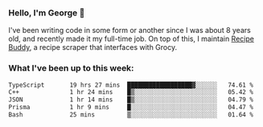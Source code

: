 ### Hello, I'm George 👋

I've been writing code in some form or another since I was about 8 years old, and recently made it my full-time job. On top of this, I maintain [Recipe Buddy](https://github.com/georgegebbett/recipe-buddy), a recipe scraper that interfaces with Grocy.  

<!--
**georgegebbett/georgegebbett** is a ✨ _special_ ✨ repository because its `README.md` (this file) appears on your GitHub profile.

Here are some ideas to get you started:

- 🔭 I’m currently working on ...
- 🌱 I’m currently learning ...
- 👯 I’m looking to collaborate on ...
- 🤔 I’m looking for help with ...
- 💬 Ask me about ...
- 📫 How to reach me: ...
- 😄 Pronouns: ...
- ⚡ Fun fact: ...
-->

### What I've been up to this week:
<!--START_SECTION:waka-->

```txt
TypeScript       19 hrs 27 mins  ██████████████████▓░░░░░░   74.61 %
C++              1 hr 24 mins    █▒░░░░░░░░░░░░░░░░░░░░░░░   05.42 %
JSON             1 hr 14 mins    █▒░░░░░░░░░░░░░░░░░░░░░░░   04.79 %
Prisma           1 hr 9 mins     █░░░░░░░░░░░░░░░░░░░░░░░░   04.47 %
Bash             25 mins         ▒░░░░░░░░░░░░░░░░░░░░░░░░   01.64 %
```

<!--END_SECTION:waka-->
